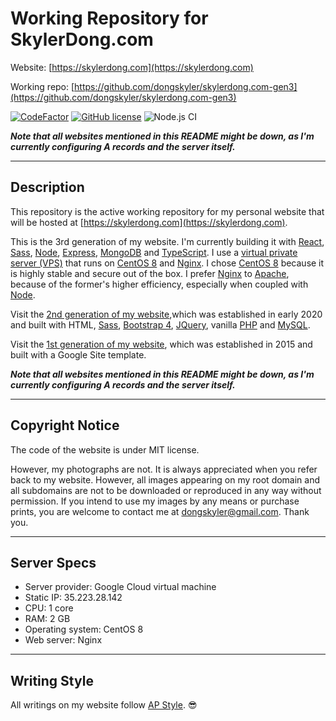 # Working Repository for SkylerDong.com

Website: [https://skylerdong.com](https://skylerdong.com)

Working repo: [https://github.com/dongskyler/skylerdong.com-gen3](https://github.com/dongskyler/skylerdong.com-gen3)

[![CodeFactor](https://www.codefactor.io/repository/github/dongskyler/skylerdong.com-gen3/badge)](https://www.codefactor.io/repository/github/dongskyler/skylerdong.com-gen3)
[![GitHub license](https://img.shields.io/github/license/Naereen/StrapDown.js.svg)](https://github.com/Naereen/StrapDown.js/blob/master/LICENSE)
![Node.js CI](https://github.com/dongskyler/skylerdong.com-gen3/workflows/Node.js%20CI/badge.svg)

**_Note that all websites mentioned in this README might be down, as I&apos;m currently configuring A records and the server itself._**

***

## Description

This repository is the active working repository for my personal website that will be hosted at [https://skylerdong.com](https://skylerdong.com).

This is the 3rd generation of my website. I&apos;m currently building it with [React](https://reactjs.org), [Sass](https://sass-lang.com), [Node](https://nodejs.org/en/), [Express](https://expressjs.com), [MongoDB](https://www.mongodb.com) and [TypeScript](https://www.typescriptlang.org). I use a [virtual private server (VPS)](https://en.wikipedia.org/wiki/Virtual_private_server) that runs on [CentOS 8](https://www.centos.org) and [Nginx](https://www.nginx.com). I chose [CentOS 8](https://www.centos.org) because it is highly stable and secure out of the box. I prefer [Nginx](https://www.nginx.com) to [Apache](https://httpd.apache.org), because of the former's higher efficiency, especially when coupled with [Node](https://nodejs.org/en/).

Visit the [2nd generation of my website](https://gen2.skylerdong.com/),which was established in early 2020 and built with HTML, [Sass](https://sass-lang.com), [Bootstrap 4](https://getbootstrap.com), [JQuery](https://jquery.com), vanilla [PHP](https://www.php.net) and [MySQL](https://www.mysql.com).

Visit the [1st generation of my website](https://gen1.skylerdong.com/), which was established in 2015 and built with a Google Site template.

**_Note that all websites mentioned in this README might be down, as I&apos;m currently configuring A records and the server itself._**

***

## Copyright Notice

The code of the website is under MIT license.

However, my photographs are not. It is always appreciated when you refer back to my website. However, all images appearing on my root domain and all subdomains are not to be downloaded or reproduced in any way without permission. If you intend to use my images by any means or purchase prints, you are welcome to contact me at [dongskyler@gmail.com](mailto:dongskyler@gmail.com). Thank you.

***

## Server Specs

- Server provider: Google Cloud virtual machine
- Static IP: 35.223.28.142
- CPU: 1 core
- RAM: 2 GB
- Operating system: CentOS 8
- Web server: Nginx

***

## Writing Style

All writings on my website follow [AP Style](https://owl.purdue.edu/owl/subject_specific_writing/journalism_and_journalistic_writing/ap_style.html). :sunglasses:
